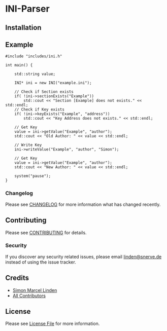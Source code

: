 ﻿# INI-Parser

## Installation



## Example

``` 
#include "includes/ini.h"

int main() {

    std::string value;

    INI* ini = new INI("example.ini");

    // Check if Section exists
    if( !ini->sectionExists("Example"))
        std::cout << "Section [Example] does not exists." << std::endl;
    // Check if Key exists
    if( !ini->keyExists("Example", "address"))
        std::cout << "Key Address does not exists." << std::endl;

    // Get Key
    value = ini->getValue("Example", "author");
    std::cout << "Old Author: " << value << std::endl;

    // Write Key
    ini->writeValue("Example", "author", "Simon");

    // Get Key
    value = ini->getValue("Example", "author");
    std::cout << "New Author: " << value << std::endl;

    system("pause");
}

```

### Changelog

Please see [CHANGELOG](CHANGELOG.md) for more information what has changed recently.

## Contributing

Please see [CONTRIBUTING](CONTRIBUTING.md) for details.

### Security

If you discover any security related issues, please email linden@snerve.de instead of using the issue tracker.

## Credits

- [Simon Marcel Linden](https://github.com/SimonMarcelLinden)
- [All Contributors](../../contributors)

## License

Please see [License File](LICENSE.md) for more information.
